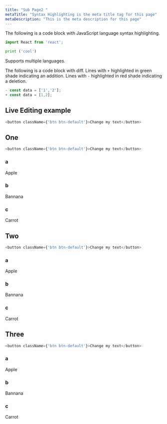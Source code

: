 ```yaml
---
title: "Sub Page2 "
metaTitle: "Syntax Highlighting is the meta title tag for this page"
metaDescription: "This is the meta description for this page"
---
```


The following is a code block with JavaScript language syntax highlighting.

```javascript
import React from 'react';
```

```python
print ('cool')
```

Supports multiple languages.

The following is a code block with diff. Lines with `+` highlighted in green shade indicating an addition. Lines with `-` highlighted in red shade indicating a deletion.

```javascript
- const data = ['1','2'];
+ const data = [1,2];
```

## Live Editing example

```javascript react-live=true
<button className={'btn btn-default'}>Change my text</button>
```


## One

```javascript react-live=true
<button className={'btn btn-default'}>Change my text</button>
```

### a
Apple
### b
Bannana
### c
Carrot


## Two

```javascript react-live=true
<button className={'btn btn-default'}>Change my text</button>
```
### a
Apple
### b
Bannana
### c
Carrot

## Three

```javascript react-live=true
<button className={'btn btn-default'}>Change my text</button>
```
### a
Apple
### b
Bannana
### c
Carrot
